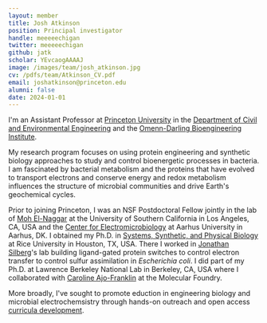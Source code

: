 ```yaml
---
layout: member
title: Josh Atkinson
position: Principal investigator
handle: meeeeechigan
twitter: meeeeechigan
github: jatk
scholar: YEvcaogAAAAJ
image: /images/team/josh_atkinson.jpg
cv: /pdfs/team/Atkinson_CV.pdf
email: joshatkinson@princeton.edu
alumni: false
date: 2024-01-01 
---
```


I'm an Assistant Professor at [Princeton University](https://www.princeton.edu/) in the [Department of Civil and Environmental Engineering](https://cee.princeton.edu/) and the [Omenn-Darling Bioengineering Institute](https://bioengineering.princeton.edu/).

My research program focuses on using protein engineering and synthetic biology approaches to study and control bioenergetic processes in bacteria. I am fascinated by bacterial metabolism and the proteins that have evolved to transport electrons and conserve energy and redox metabolism influences the structure of microbial communities and drive Earth's geochemical cycles. 

Prior to joining Princeton, I was an NSF Postdoctoral Fellow jointly in the lab of [Moh El-Naggar](http://www.elnaggarlab.org/) at the University of Southern California in Los Angeles, CA, USA and the [Center for Electromicrobiology](https://bio.au.dk/forskning/forskningscentre/center-for-elektromikrobiologi-cem/) at Aarhus University in Aarhus, DK. I obtained my Ph.D. in [Systems, Synthetic, and Physical Biology](https://sspb.rice.edu/) at Rice University in Houston, TX, USA. There I worked in [Jonathan Silberg](https://www.silberglab.org/)'s lab building ligand-gated protein switches to control electron transfer to control sulfur assimilation in _Escherichia coli_. I did part of my Ph.D. at Lawrence Berkeley National Lab in Berkeley, CA, USA where I collaborated with [Caroline Ajo-Franklin](http://cafgroup.rice.edu/) at the Molecular Foundry.

More broadly, I've sought to promote eduction in engineering biology and microbial electrochemsistry through hands-on outreach and open access [curricula development](https://ebrc.org/curriculum-module-introduction-to-engineering-biology/). 
